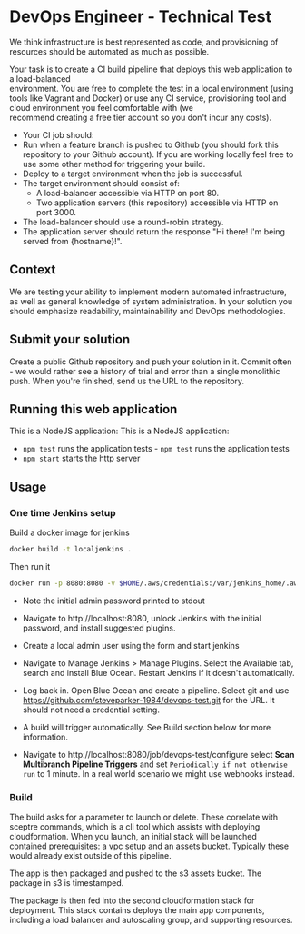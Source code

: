 # DevOps Engineer - Technical Test	
We think infrastructure is best represented as code, and provisioning of resources should be automated as much as possible.	

 Your task is to create a CI build pipeline that deploys this web application to a load-balanced	
environment. You are free to complete the test in a local environment (using tools like Vagrant and	
Docker) or use any CI service, provisioning tool and cloud environment you feel comfortable with (we	
recommend creating a free tier account so you don't incur any costs).	

 * Your CI job should:	
  * Run when a feature branch is pushed to Github (you should fork this repository to your Github account). If you are working locally feel free to use some other method for triggering your build.	
  * Deploy to a target environment when the job is successful.	
* The target environment should consist of:	
  * A load-balancer accessible via HTTP on port 80.	
  * Two application servers (this repository) accessible via HTTP on port 3000.	
* The load-balancer should use a round-robin strategy.	
* The application server should return the response "Hi there! I'm being served from {hostname}!".	

 ## Context	
We are testing your ability to implement modern automated infrastructure, as well as general knowledge of system administration. In your solution you should emphasize readability, maintainability and DevOps methodologies.	

 ## Submit your solution	
Create a public Github repository and push your solution in it. Commit often - we would rather see a history of trial and error than a single monolithic push. When you're finished, send us the URL to the repository.	

 ## Running this web application	
 This is a NodeJS application:	This is a NodeJS application:

- `npm test` runs the application tests	- `npm test` runs the application tests
- `npm start` starts the http server


## Usage

### One time Jenkins setup

Build a docker image for jenkins

```bash
docker build -t localjenkins .
```

Then run it

```bash
docker run -p 8080:8080 -v $HOME/.aws/credentials:/var/jenkins_home/.aws/credentials:ro localjenkins:latest
```

- Note the initial admin password printed to stdout

- Navigate to http://localhost:8080, unlock Jenkins with the initial password, and install suggested plugins.

- Create a local admin user using the form and start jenkins

- Navigate to Manage Jenkins > Manage Plugins. Select the Available tab, search and install Blue Ocean. Restart Jenkins if it doesn't automatically.

- Log back in. Open Blue Ocean and create a pipeline. Select git and use https://github.com/steveparker-1984/devops-test.git for the URL. It should not need a credential setting.

- A build will trigger automatically. See Build section below for more information.

- Navigate to http://localhost:8080/job/devops-test/configure select **Scan Multibranch Pipeline Triggers** and set `Periodically if not otherwise run` to 1 minute. In a real world scenario we might use webhooks instead.

### Build

The build asks for a parameter to launch or delete. These correlate with sceptre commands, which is a cli tool which assists with deploying cloudformation. When you launch, an initial stack will be launched contained prerequisites: a vpc setup and an assets bucket. Typically these would already exist outside of this pipeline.

The app is then packaged and pushed to the s3 assets bucket. The package in s3 is timestamped. 

The package is then fed into the second cloudformation stack for deployment. This stack contains deploys the main app components, including a load balancer and autoscaling group, and supporting resources.